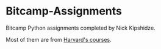 # Bitcamp-Assignments
Bitcamp Python assignments completed by Nick Kipshidze.

Most of them are from [Harvard's courses](https://cs50.harvard.edu/web/2020/).
